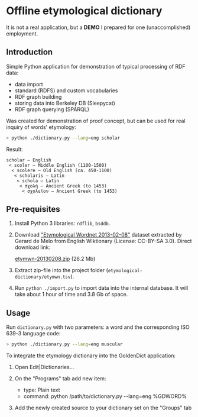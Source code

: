 # Offline etymological dictionary

It is not a real application, but a **DEMO** I prepared for one (unaccomplished) employment.

## Introduction

Simple Python application for demonstration of typical processing of RDF data:

* data import
* standard (RDFS) and custom vocabularies
* RDF graph building
* storing data into Berkeley DB (Sleepycat)
* RDF graph querying (SPARQL)

Was created for demonstration of proof concept, but can be used for real inquiry of words' etymology:

```sh
> python ./dictionary.py --lang=eng scholar
```

Result:

```
scholar — English
 < scoler — Middle English (1100-1500)
  < scolere — Old English (ca. 450-1100)
   < scholaris — Latin
    < schola — Latin
     < σχολή — Ancient Greek (to 1453)
      < σχολεῖον — Ancient Greek (to 1453)
```

## Pre-requisites

1. Install Python 3 libraries: `rdflib`, `bsddb`.
1. Download ["Etymological Wordnet 2013-02-08"](http://etym.org/) dataset extracted by Gerard de Melo from English Wiktionary (License: CC-BY-SA 3.0). Direct download link:

    [etymwn-20130208.zip](http://etym.org/etymwn-20130208.zip) (26.2 Mb)

1. Extract zip-file into the project folder (`etymological-dictionary/etymwn.tsv`).
1. Run `python ./import.py` to import data into the internal database. It will take about 1 hour of time and 3.8 Gb of space.

## Usage

Run `dictionary.py` with two parameters: a word and the corresponding ISO 639-3 language code:

```sh
> python ./dictionary.py --lang=eng muscular
```

To integrate the etymology dictionary into the GoldenDict application:

1. Open Edit|Dictionaries...
1. On the "Programs" tab add new item:

    * type: Plain text
    * command: python /path/to/dictionary.py --lang=eng %GDWORD%
    
1. Add the newly created source to your dictionary set on the "Groups" tab
